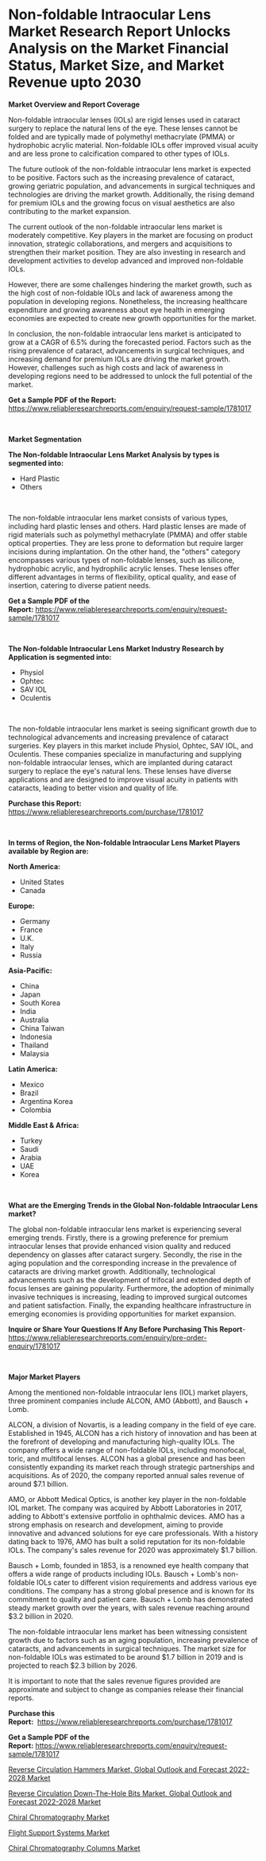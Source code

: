 <p><h1>Non-foldable Intraocular Lens Market Research Report Unlocks Analysis on the Market Financial Status, Market Size, and Market Revenue upto 2030</h1></p><p><strong>Market Overview and Report Coverage</strong></p>
<p><p>Non-foldable intraocular lenses (IOLs) are rigid lenses used in cataract surgery to replace the natural lens of the eye. These lenses cannot be folded and are typically made of polymethyl methacrylate (PMMA) or hydrophobic acrylic material. Non-foldable IOLs offer improved visual acuity and are less prone to calcification compared to other types of IOLs.</p><p>The future outlook of the non-foldable intraocular lens market is expected to be positive. Factors such as the increasing prevalence of cataract, growing geriatric population, and advancements in surgical techniques and technologies are driving the market growth. Additionally, the rising demand for premium IOLs and the growing focus on visual aesthetics are also contributing to the market expansion.</p><p>The current outlook of the non-foldable intraocular lens market is moderately competitive. Key players in the market are focusing on product innovation, strategic collaborations, and mergers and acquisitions to strengthen their market position. They are also investing in research and development activities to develop advanced and improved non-foldable IOLs.</p><p>However, there are some challenges hindering the market growth, such as the high cost of non-foldable IOLs and lack of awareness among the population in developing regions. Nonetheless, the increasing healthcare expenditure and growing awareness about eye health in emerging economies are expected to create new growth opportunities for the market.</p><p>In conclusion, the non-foldable intraocular lens market is anticipated to grow at a CAGR of 6.5% during the forecasted period. Factors such as the rising prevalence of cataract, advancements in surgical techniques, and increasing demand for premium IOLs are driving the market growth. However, challenges such as high costs and lack of awareness in developing regions need to be addressed to unlock the full potential of the market.</p></p>
<p><strong>Get a Sample PDF of the Report:</strong> <a href="https://www.reliableresearchreports.com/enquiry/request-sample/1781017">https://www.reliableresearchreports.com/enquiry/request-sample/1781017</a></p>
<p>&nbsp;</p>
<p><strong>Market Segmentation</strong></p>
<p><strong>The Non-foldable Intraocular Lens Market Analysis by types is segmented into:</strong></p>
<p><ul><li>Hard Plastic</li><li>Others</li></ul></p>
<p>&nbsp;</p>
<p><p>The non-foldable intraocular lens market consists of various types, including hard plastic lenses and others. Hard plastic lenses are made of rigid materials such as polymethyl methacrylate (PMMA) and offer stable optical properties. They are less prone to deformation but require larger incisions during implantation. On the other hand, the "others" category encompasses various types of non-foldable lenses, such as silicone, hydrophobic acrylic, and hydrophilic acrylic lenses. These lenses offer different advantages in terms of flexibility, optical quality, and ease of insertion, catering to diverse patient needs.</p></p>
<p><strong>Get a Sample PDF of the Report:</strong>&nbsp;<a href="https://www.reliableresearchreports.com/enquiry/request-sample/1781017">https://www.reliableresearchreports.com/enquiry/request-sample/1781017</a></p>
<p>&nbsp;</p>
<p><strong>The Non-foldable Intraocular Lens Market Industry Research by Application is segmented into:</strong></p>
<p><ul><li>Physiol</li><li>Ophtec</li><li>SAV IOL</li><li>Oculentis</li></ul></p>
<p>&nbsp;</p>
<p><p>The non-foldable intraocular lens market is seeing significant growth due to technological advancements and increasing prevalence of cataract surgeries. Key players in this market include Physiol, Ophtec, SAV IOL, and Oculentis. These companies specialize in manufacturing and supplying non-foldable intraocular lenses, which are implanted during cataract surgery to replace the eye's natural lens. These lenses have diverse applications and are designed to improve visual acuity in patients with cataracts, leading to better vision and quality of life.</p></p>
<p><strong>Purchase this Report:</strong>&nbsp; <a href="https://www.reliableresearchreports.com/purchase/1781017">https://www.reliableresearchreports.com/purchase/1781017</a></p>
<p>&nbsp;</p>
<p><strong>In terms of Region, the Non-foldable Intraocular Lens Market Players available by Region are:</strong></p>
<p>
    <p> <strong> North America: </strong>
        <ul>
            <li>United States</li>
            <li>Canada</li>
        </ul>
        </p> 
    <p> <strong> Europe: </strong>
        <ul>
            <li>Germany</li>
            <li>France</li>
            <li>U.K.</li>
            <li>Italy</li>
            <li>Russia</li>
        </ul>
        </p> 
    <p> <strong> Asia-Pacific: </strong>
        <ul>
            <li>China</li>
            <li>Japan</li>
            <li>South Korea</li>
            <li>India</li>
            <li>Australia</li>
            <li>China Taiwan</li>
            <li>Indonesia</li>
            <li>Thailand</li>
            <li>Malaysia</li>
        </ul>
        </p> 
    <p> <strong> Latin America: </strong>
        <ul>
            <li>Mexico</li>
            <li>Brazil</li>
            <li>Argentina Korea</li>
            <li>Colombia</li>
        </ul>
        </p> 
    <p> <strong> Middle East & Africa: </strong>
        <ul>
            <li>Turkey</li>
            <li>Saudi</li>
            <li>Arabia</li>
            <li>UAE</li>
            <li>Korea</li>
        </ul>
    </p>
    </p>
<p>&nbsp;</p>
<p><strong>What are the Emerging Trends in the Global Non-foldable Intraocular Lens market?</strong></p>
<p><p>The global non-foldable intraocular lens market is experiencing several emerging trends. Firstly, there is a growing preference for premium intraocular lenses that provide enhanced vision quality and reduced dependency on glasses after cataract surgery. Secondly, the rise in the aging population and the corresponding increase in the prevalence of cataracts are driving market growth. Additionally, technological advancements such as the development of trifocal and extended depth of focus lenses are gaining popularity. Furthermore, the adoption of minimally invasive techniques is increasing, leading to improved surgical outcomes and patient satisfaction. Finally, the expanding healthcare infrastructure in emerging economies is providing opportunities for market expansion.</p></p>
<p><strong>Inquire or Share Your Questions If Any Before Purchasing This Report</strong>- <a href="https://www.reliableresearchreports.com/enquiry/pre-order-enquiry/1781017">https://www.reliableresearchreports.com/enquiry/pre-order-enquiry/1781017</a></p>
<p>&nbsp;</p>
<p><strong>Major Market Players</strong></p>
<p><p>Among the mentioned non-foldable intraocular lens (IOL) market players, three prominent companies include ALCON, AMO (Abbott), and Bausch + Lomb.</p><p>ALCON, a division of Novartis, is a leading company in the field of eye care. Established in 1945, ALCON has a rich history of innovation and has been at the forefront of developing and manufacturing high-quality IOLs. The company offers a wide range of non-foldable IOLs, including monofocal, toric, and multifocal lenses. ALCON has a global presence and has been consistently expanding its market reach through strategic partnerships and acquisitions. As of 2020, the company reported annual sales revenue of around $7.1 billion.</p><p>AMO, or Abbott Medical Optics, is another key player in the non-foldable IOL market. The company was acquired by Abbott Laboratories in 2017, adding to Abbott's extensive portfolio in ophthalmic devices. AMO has a strong emphasis on research and development, aiming to provide innovative and advanced solutions for eye care professionals. With a history dating back to 1976, AMO has built a solid reputation for its non-foldable IOLs. The company's sales revenue for 2020 was approximately $1.7 billion.</p><p>Bausch + Lomb, founded in 1853, is a renowned eye health company that offers a wide range of products including IOLs. Bausch + Lomb's non-foldable IOLs cater to different vision requirements and address various eye conditions. The company has a strong global presence and is known for its commitment to quality and patient care. Bausch + Lomb has demonstrated steady market growth over the years, with sales revenue reaching around $3.2 billion in 2020.</p><p>The non-foldable intraocular lens market has been witnessing consistent growth due to factors such as an aging population, increasing prevalence of cataracts, and advancements in surgical techniques. The market size for non-foldable IOLs was estimated to be around $1.7 billion in 2019 and is projected to reach $2.3 billion by 2026.</p><p>It is important to note that the sales revenue figures provided are approximate and subject to change as companies release their financial reports.</p></p>
<p><strong>Purchase this Report:</strong>&nbsp;&nbsp;<a href="https://www.reliableresearchreports.com/purchase/1781017">https://www.reliableresearchreports.com/purchase/1781017</a></p>
<p></p>
<p><strong>Get a Sample PDF of the Report:</strong>&nbsp;<a href="https://www.reliableresearchreports.com/enquiry/request-sample/1781017">https://www.reliableresearchreports.com/enquiry/request-sample/1781017</a></p>
<p><p><a href="https://medium.com/@scanw41036/reverse-circulation-hammers-market-global-outlook-and-forecast-2022-2028-market-size-and-market-c4b0c6ef2a94">Reverse Circulation Hammers Market, Global Outlook and Forecast 2022-2028 Market</a></p><p><a href="https://medium.com/@malcomw102036/decoding-reverse-circulation-down-the-hole-bits-market-global-outlook-and-forecast-2022-2028-233d5ccddc5b">Reverse Circulation Down-The-Hole Bits Market, Global Outlook and Forecast 2022-2028 Market</a></p><p><a href="https://www.linkedin.com/pulse/chiral-chromatography-market-size-2023-2030-global-industrial-ap8me/">Chiral Chromatography Market</a></p><p><a href="https://github.com/rahu1506/Market-Research-Report-List-1/blob/main/flight-support-systems-market.md">Flight Support Systems Market</a></p><p><a href="https://www.linkedin.com/pulse/chiral-chromatography-columns-market-size-growth-forecast-gn8oe/">Chiral Chromatography Columns Market</a></p></p>